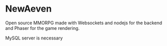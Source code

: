 # NewAeven
Open source MMORPG made with Websockets and nodejs for the backend and Phaser for the game rendering.

MySQL server is necessary
